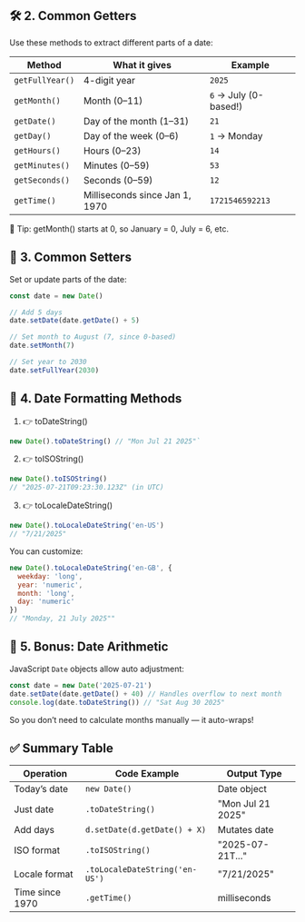 ## 🛠️ 2. Common Getters

Use these methods to extract different parts of a date:

| Method          | What it gives                  | Example               |
| --------------- | ------------------------------ | --------------------- |
| `getFullYear()` | 4-digit year                   | `2025`                |
| `getMonth()`    | Month (0–11)                   | `6` → July (0-based!) |
| `getDate()`     | Day of the month (1–31)        | `21`                  |
| `getDay()`      | Day of the week (0–6)          | `1` → Monday          |
| `getHours()`    | Hours (0–23)                   | `14`                  |
| `getMinutes()`  | Minutes (0–59)                 | `53`                  |
| `getSeconds()`  | Seconds (0–59)                 | `12`                  |
| `getTime()`     | Milliseconds since Jan 1, 1970 | `1721546592213`       |

📌 Tip: getMonth() starts at 0, so January = 0, July = 6, etc.

## 🔧 3. Common Setters

Set or update parts of the date:

```js
const date = new Date()

// Add 5 days
date.setDate(date.getDate() + 5)

// Set month to August (7, since 0-based)
date.setMonth(7)

// Set year to 2030
date.setFullYear(2030)
```

## 📅 4. Date Formatting Methods

1. 👉 toDateString()

```js
new Date().toDateString() // "Mon Jul 21 2025"`
```

2. 👉 toISOString()

```js
new Date().toISOString()
// "2025-07-21T09:23:30.123Z" (in UTC)
```

3. 👉 toLocaleDateString()

```js
new Date().toLocaleDateString('en-US')
// "7/21/2025"
```

You can customize:

```js
new Date().toLocaleDateString('en-GB', {
  weekday: 'long',
  year: 'numeric',
  month: 'long',
  day: 'numeric'
})
// "Monday, 21 July 2025""
```

## 🧠 5. Bonus: Date Arithmetic

JavaScript `Date` objects allow auto adjustment:

```js
const date = new Date('2025-07-21')
date.setDate(date.getDate() + 40) // Handles overflow to next month
console.log(date.toDateString()) // "Sat Aug 30 2025"
```

So you don’t need to calculate months manually — it auto-wraps!

## ✅ Summary Table

| Operation       | Code Example                   | Output Type       |
| --------------- | ------------------------------ | ----------------- |
| Today’s date    | `new Date()`                   | Date object       |
| Just date       | `.toDateString()`              | "Mon Jul 21 2025" |
| Add days        | `d.setDate(d.getDate() + X)`   | Mutates date      |
| ISO format      | `.toISOString()`               | "2025-07-21T..."  |
| Locale format   | `.toLocaleDateString('en-US')` | "7/21/2025"       |
| Time since 1970 | `.getTime()`                   | milliseconds      |
